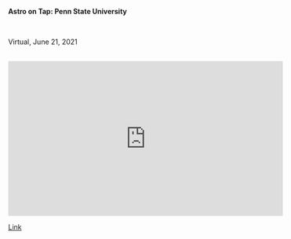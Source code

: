 

<strong>Astro on Tap: Penn State University</strong>  

<br>

Virtual, June 21, 2021

<br>

<html>
 <body>
  <iframe src="https://www.youtube.com/watch?v=D7-3lwf4D7E"
   width="560" height="315" frameborder="0" allowfullscreen></iframe>
 </body>
</html>

<br>

[Link](https://www.youtube.com/watch?v=D7-3lwf4D7E)
